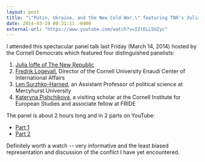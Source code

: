 ```yaml
---
layout: post
title: "\"Putin, Ukraine, and the New Cold War,\" featuring TNR's Julia Ioffe"
date: 2014-03-19 00:31:11 -0400
external-url: "https://www.youtube.com/watch?v=I2tELLSUZyc"
---
```


I attended this spectacular panel talk last Friday (March 14, 2014)
hosted by the Cornell Democrats which featured four distinguished
panelists:

1. [Julia Ioffe of The New Republic][]
2. [Fredrik Logevall][], Director of the Cornell University Enaudi Center
   of International Affairs
3. [Len Surzhko-Harned][], an Assistant Professor of political science at
   Mercyhurst University
4. [Kateryna Pishchikova][], a visiting scholar at the Cornell Institute
   for European Studies and associate fellow at FRIDE

[Julia Ioffe of The New Republic]: http://www.newrepublic.com/authors/julia-ioffe
[Fredrik Logevall]: http://en.wikipedia.org/wiki/Fredrik_Logevall
[Len Surzhko-Harned]: http://www.mercyhurst.edu/about-mu/faculty-and-staff/Lena/Surzhko-Harned/%7bE6721C2A-755B-4654-A31C-AEC49AC1A67F%7d
[Kateryna Pishchikova]: http://cies.einaudi.cornell.edu/CIES_Visiting_Scholars_2013/14

The panel is about 2 hours long and in 2 parts on YouTube:

* [Part 1](https://www.youtube.com/watch?v=I2tELLSUZyc)
* [Part 2](https://www.youtube.com/watch?v=vE5H7jtmp-c)

Definitely worth a watch -- very informative and the least biased
representation and discussion of the conflict I have yet encountered.
